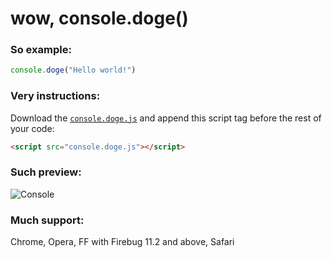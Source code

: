 # wow, console.doge()

### So example:  

```javascript
console.doge("Hello world!")
```

### Very instructions:  
Download the [`console.doge.js`](https://raw.github.com/dettmar/console.doge/master/console.doge.js) and append this script tag before the rest of your code:  

```html
<script src="console.doge.js"></script>
```

### Such preview:  
![Console](http://i.imgur.com/xBEsOQp.png)

### Much support:  
Chrome, Opera, FF with Firebug 11.2 and above, Safari